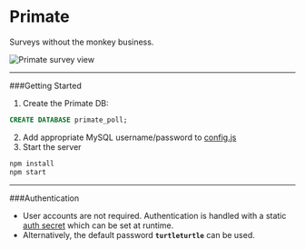 # Primate
Surveys without the monkey business.

![Primate survey view](https://severn.me/css/img/primate.png)

---

###Getting Started

1. Create the Primate DB: 
  
  ```sql
  CREATE DATABASE primate_poll;
  ```
2. Add appropriate MySQL username/password to [config.js](https://github.com/calebsevern/Primate/blob/master/app/config.js)
3. Start the server

  ```javascript
  npm install
  npm start
  ```

---

###Authentication
- User accounts are not required. Authentication is handled with a static [auth secret](https://github.com/calebsevern/Primate/blob/master/app/config.js#L20) which can be set at runtime.
- Alternatively, the default password **`turtleturtle`** can be used.
